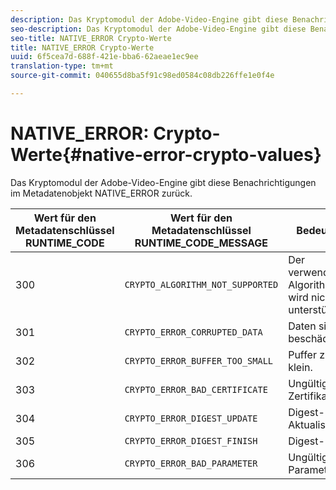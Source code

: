 ```yaml
---
description: Das Kryptomodul der Adobe-Video-Engine gibt diese Benachrichtigungen im Metadatenobjekt NATIVE_ERROR zurück.
seo-description: Das Kryptomodul der Adobe-Video-Engine gibt diese Benachrichtigungen im Metadatenobjekt NATIVE_ERROR zurück.
seo-title: NATIVE_ERROR Crypto-Werte
title: NATIVE_ERROR Crypto-Werte
uuid: 6f5cea7d-688f-421e-bba6-62aeae1ec9ee
translation-type: tm+mt
source-git-commit: 040655d8ba5f91c98ed0584c08db226ffe1e0f4e

---
```



# NATIVE_ERROR: Crypto-Werte{#native-error-crypto-values}

Das Kryptomodul der Adobe-Video-Engine gibt diese Benachrichtigungen im Metadatenobjekt NATIVE_ERROR zurück.

| Wert für den Metadatenschlüssel RUNTIME_CODE | Wert für den Metadatenschlüssel RUNTIME_CODE_MESSAGE | Bedeutung |
|---|---|---|
| 300 | `CRYPTO_ALGORITHM_NOT_SUPPORTED` | Der verwendete Algorithmus wird nicht unterstützt. |
| 301 | `CRYPTO_ERROR_CORRUPTED_DATA` | Daten sind beschädigt. |
| 302 | `CRYPTO_ERROR_BUFFER_TOO_SMALL` | Puffer zu klein. |
| 303 | `CRYPTO_ERROR_BAD_CERTIFICATE` | Ungültiges Zertifikat. |
| 304 | `CRYPTO_ERROR_DIGEST_UPDATE` | Digest-Aktualisierung. |
| 305 | `CRYPTO_ERROR_DIGEST_FINISH` | Digest-Finish. |
| 306 | `CRYPTO_ERROR_BAD_PARAMETER` | Ungültiger Parameter. |

